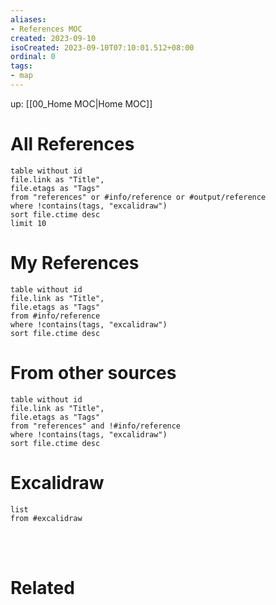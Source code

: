 ```yaml
---
aliases: 
- References MOC
created: 2023-09-10
isoCreated: 2023-09-10T07:10:01.512+08:00
ordinal: 0
tags: 
- map
---
```

up: [[00_Home MOC|Home MOC]]

# All References

```dataview
table without id
file.link as "Title",
file.etags as "Tags"
from "references" or #info/reference or #output/reference 
where !contains(tags, "excalidraw")
sort file.ctime desc
limit 10
```

# My References

```dataview
table without id
file.link as "Title",
file.etags as "Tags"
from #info/reference
where !contains(tags, "excalidraw")
sort file.ctime desc
```

# From other sources

```dataview
table without id
file.link as "Title",
file.etags as "Tags"
from "references" and !#info/reference
where !contains(tags, "excalidraw")
sort file.ctime desc
```
# Excalidraw

```dataview
list
from #excalidraw 
```


<br />
<br />



# Related






